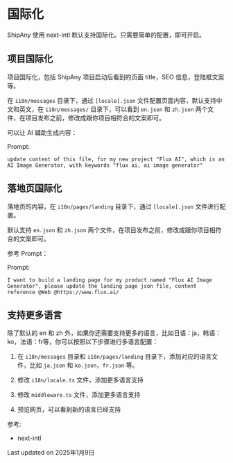 # 国际化

ShipAny 使用 next-intl 默认支持国际化。只需要简单的配置，即可开启。

## 项目国际化

项目国际化，包括 ShipAny 项目启动后看到的页面 title，SEO 信息，登陆框文案等。

在 `i18n/messages` 目录下，通过 `[locale].json` 文件配置页面内容，默认支持中文和英文，在 `i18n/messages/` 目录下，可以看到 `en.json` 和 `zh.json` 两个文件，在项目发布之前，修改成跟你项目相符合的文案即可。

可以让 AI 辅助生成内容：

Prompt:
```
update content of this file, for my new project "Flux AI", which is an AI Image Generator, with keywords "flux ai, ai image generator"
```

## 落地页国际化

落地页的内容，在 `i18n/pages/landing` 目录下，通过 `[locale].json` 文件进行配置。

默认支持 `en.json` 和 `zh.json` 两个文件，在项目发布之前，修改成跟你项目相符合的文案即可。

参考 Prompt：

Prompt:
```
I want to build a landing page for my product named "Flux AI Image Generator", please update the landing page json file, content reference @Web @https://www.flux.ai/
```

## 支持更多语言

除了默认的 en 和 zh 外，如果你还需要支持更多的语言，比如日语：ja，韩语：ko，法语：fr等，你可以按照以下步骤进行多语言配置：

1. 在 `i18n/messages` 目录和 `i18n/pages/landing` 目录下，添加对应的语言文件，比如 `ja.json` 和 `ko.json`，`fr.json` 等。

2. 修改 `i18n/locale.ts` 文件，添加更多语言支持

3. 修改 `middleware.ts` 文件，添加更多语言支持

4. 预览网页，可以看到新的语言已经支持

参考:
- next-intl

Last updated on 2025年1月9日